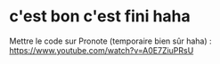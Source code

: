 # c'est bon c'est fini haha
Mettre le code sur Pronote (temporaire bien sûr haha) : 
https://www.youtube.com/watch?v=A0E7ZiuPRsU
